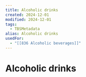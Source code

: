 ```yaml
---
title: Alcoholic drinks
created: 2024-12-01
modified: 2024-12-01
tags:
  - TBSMetadata
alias: Alcoholic drinks
usedFor:
  - "[[836 Alcoholic beverages]]"
---
```

# Alcoholic drinks

